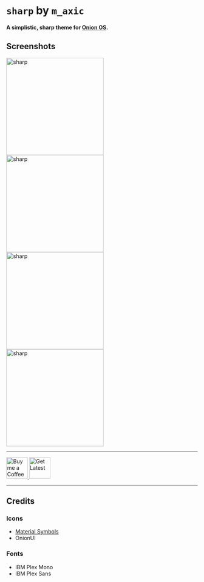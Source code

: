 # `sharp` by `m_axic`

**A simplistic, sharp theme for [Onion OS](https://github.com/OnionUI/Onion).**

## Screenshots

<div>
  <img src="https://raw.githubusercontent.com/m-axic/OnionUI-sharp-theme/main/sharp%20by%20m_axic/preview.png" width="256" alt="sharp">
  <img src="https://raw.githubusercontent.com/m-axic/OnionUI-sharp-theme/main/assets/preview-2.png" width="256" alt="sharp">
  <img src="https://raw.githubusercontent.com/m-axic/OnionUI-sharp-theme/main/assets/preview-settings.png" width="256" alt="sharp">
  <img src="https://raw.githubusercontent.com/m-axic/OnionUI-sharp-theme/main/assets/preview-gameSwitcher.png" width="256" alt="sharp">
</div>

---

<a href="https://www.buymeacoffee.com/maxic">
  <picture>
    <source media="(prefers-color-scheme: dark)" srcset="https://raw.githubusercontent.com/m-axic/OnionUI-sharp-theme/main/assets/coffee-inverted.svg">
    <source media="(prefers-color-scheme: light)" srcset="https://raw.githubusercontent.com/m-axic/OnionUI-sharp-theme/main/assets/coffee.svg">
    <img alt="Buy me a Coffee" height="56" src="https://raw.githubusercontent.com/m-axic/OnionUI-sharp-theme/main/assets/coffee.svg">
  </picture>
</a>
<a href="https://github.com/m-axic/OnionUI-sharp-theme/releases">
  <picture>
    <source media="(prefers-color-scheme: dark)" srcset="https://raw.githubusercontent.com/m-axic/OnionUI-sharp-theme/main/assets/download-inverted.svg">
    <source media="(prefers-color-scheme: light)" srcset="https://raw.githubusercontent.com/m-axic/OnionUI-sharp-theme/main/assets/download.svg">
    <img alt="Get Latest" height="56" src="https://raw.githubusercontent.com/m-axic/OnionUI-sharp-theme/main/assets/download.svg">
  </picture>
</a>

---

## Credits

### Icons

- [Material Symbols](https://fonts.google.com/icons?icon.style=Sharp)
- OnionUI

### Fonts

- IBM Plex Mono
- IBM Plex Sans
